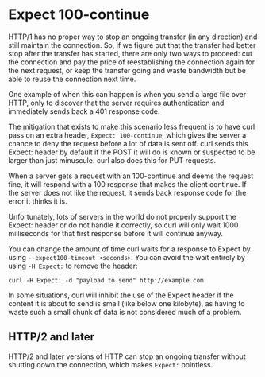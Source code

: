 # Expect 100-continue

HTTP/1 has no proper way to stop an ongoing transfer (in any direction) and
still maintain the connection. So, if we figure out that the transfer had
better stop after the transfer has started, there are only two ways to
proceed: cut the connection and pay the price of reestablishing the connection
again for the next request, or keep the transfer going and waste bandwidth but
be able to reuse the connection next time.

One example of when this can happen is when you send a large file over HTTP,
only to discover that the server requires authentication and immediately sends
back a 401 response code.

The mitigation that exists to make this scenario less frequent is to have
curl pass on an extra header, `Expect: 100-continue`, which gives the server a
chance to deny the request before a lot of data is sent off. curl sends this
Expect: header by default if the POST it will do is known or suspected to be
larger than just minuscule. curl also does this for PUT requests.

When a server gets a request with an 100-continue and deems the request fine,
it will respond with a 100 response that makes the client continue. If the
server does not like the request, it sends back response code for the error it
thinks it is.

Unfortunately, lots of servers in the world do not properly support the
Expect: header or do not handle it correctly, so curl will only wait 1000
milliseconds for that first response before it will continue anyway.

You can change the amount of time curl waits for a response to Expect by using
`--expect100-timeout <seconds>`. You can avoid the wait entirely by using
`-H Expect:` to remove the header:

    curl -H Expect: -d "payload to send" http://example.com

In some situations, curl will inhibit the use of the Expect header if the
content it is about to send is small (like below one kilobyte), as having to
waste such a small chunk of data is not considered much of a problem.

## HTTP/2 and later

HTTP/2 and later versions of HTTP can stop an ongoing transfer without
shutting down the connection, which makes `Expect:` pointless.
